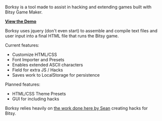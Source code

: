 Borksy is a tool made to assist in hacking and extending games built with Bitsy Game Maker.

[**View the Demo**](http://ayolland.github.io/borksy/)

Borksy uses jquery (don't even start) to assemble and compile text files and user input into a final HTML file that runs the Bitsy game.

Current features:
* Customize HTML/CSS
* Font Importer and Presets
* Enables extended ASCII characters
* Field for extra JS / Hacks
* Saves work to LocalStorage for persistence

Planned features:
* HTML/CSS Theme Presets
* GUI for including hacks

Borksy relies heavily on [the work done here by Sean](https://github.com/seleb/bitsy-hacks) creating hacks for Bitsy. 